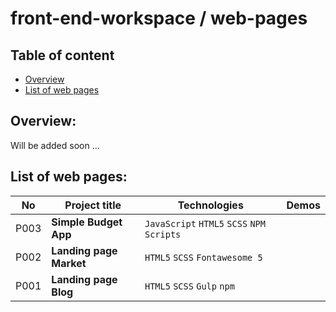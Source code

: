 # front-end-workspace / web-pages  

## Table of content
- [Overview](#overview)
- [List of web pages](#list-of-web-pages)

## Overview:  

Will be added soon ...

## List of web pages:  

No | Project title | Technologies | Demos
---- | ---- | ---- | ----
P003 | **Simple Budget App** | `JavaScript` `HTML5` `SCSS` `NPM Scripts` |
P002 | **Landing page Market** | `HTML5` `SCSS` `Fontawesome 5` | 
P001 | **Landing page Blog** | `HTML5` `SCSS` `Gulp` `npm` | 